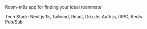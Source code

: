 Room-m8s app for finding your ideal roommate!

Tech Stack: Next.js 15, Tailwind, React, Drizzle, Auth.js, tRPC, Redis Pub/Sub
